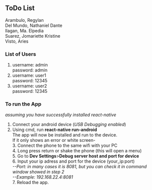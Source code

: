 ## ToDo List
   
   Arambulo, Regylan<br>
   Del Mundo, Nathaniel Dante<br>
   Ilagan, Ma. Elpedia<br>
   Suarez, Jomariette Kristine<br>
   Visto, Aries<br>

### List of Users
1. username: admin<br>
   password: admin<br>
2. username: user1<br>
   password: 12345<br>
3. username: user2<br>
   password: 12345<br>

### To run the App
*assuming you have successfully installed react-native* <br>
1. Connect your android device (*USB Debugging enabled*)<br>
2. Using cmd, run **react-native run-android**<br>
   The app will now be installed and run to the device. <br>
   If it only shows an error or white screen- <br>
      3. Connect the phone to the same wifi with your PC<br>
      4. Long press return or shake the phone (this will open a menu)<br>
      5. Go to **Dev Settings**>**Debug server host and port for device**<br>
      6. Input your ip adress and port for the device (your_ip:port)<br>
            *--Port: in many cases it is 8081, but you can check it in command window showed in step 2*<br>
            *--Example: 192.168.22.4:8081*<br>
      7. Reload the app. <br>
